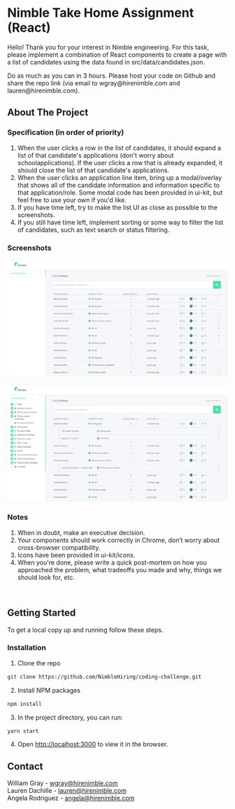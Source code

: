 # Nimble Take Home Assignment (React)
<p>
  <p>
    Hello! Thank you for your interest in Nimble engineering. For this task, please implement a combination of React components to create a page with a list of candidates using the data found in src/data/candidates.json.
  </p>

  <p>
    Do as much as you can in 3 hours. Please host your code on Github and share the repo link (via email to wgray@hirenimble.com and lauren@hirenimble.com).
  </p>

<!-- ABOUT THE PROJECT -->
## About The Project

### Specification (in order of priority)

1. When the user clicks a row in the list of candidates, it should expand a list of that candidate's applications (don't worry about schoolapplications). If the user clicks a row that is already expanded, it should close the list of that candidate's applications.
2. When the user clicks an application line item, bring up a modal/overlay that shows all of the candidate information and information specific to that application/role. Some modal code has been provided in ui-kit, but feel free to use your own if you'd like.
3. If you have time left, try to make the list UI as close as possible to the screenshots.
4. If you still have time left, implement sorting or some way to filter the list of candidates, such as text search or status filtering.

### Screenshots

![Product Screen Shot - original][product-screenshot-original]

![Product Screen Shot - expanded][product-screenshot-expanded]

### Notes

1. When in doubt, make an executive decision.
2. Your components should work correctly in Chrome, don’t worry about cross-browser compatibility.
3. Icons have been provided in ui-kit/icons.
4. When you're done, please write a quick post-mortem on how you approached the problem, what tradeoffs you made and why, things we should look for, etc.
<br />


<!-- GETTING STARTED -->
## Getting Started

To get a local copy up and running follow these steps.

### Installation

1. Clone the repo
```sh
git clone https://github.com/NimbleHiring/coding-challenge.git
```
2. Install NPM packages
```sh
npm install
```
3. In the project directory, you can run:
```sh
yarn start
```
4. Open [http://localhost:3000](http://localhost:3000) to view it in the browser.



<!-- CONTACT -->
## Contact

William Gray - wgray@hirenimble.com
<br />
Lauren Dachille - lauren@hirenimble.com
<br />
Angela Rodriguez - angela@hirenimble.com



<!-- MARKDOWN LINKS & IMAGES -->
[product-screenshot-original]: public/original.png
[product-screenshot-expanded]: public/expanded.png
